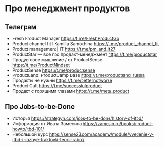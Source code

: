 # Про менеджмент продуктов

## Телеграм
- Fresh Product Manager https://t.me/FreshProductGo
- Product channel fit Ӏ Kamilla Samokhina https://t.me/product_channel_fit
- Product management | IT https://t.me/pm_and_it27
- ProductStar — всё про продакт-менеджмент https://t.me/productstar
- Продуктовое мышление / от ProductSense https://t.me/ProductMindset
- ProductSense https://t.me/productsense
- ProductLand: ProductCamp Base https://t.me/productland_russia
- Продакты не нужны https://t.me/betternotworse
- Product Сult https://t.me/successfulproduct
- Продакт с горящими глазами https://t.me/meta_product

## Про Jobs-to-be-Done
- История https://strategyn.com/jobs-to-be-done/history-of-jtbd/
- Информация от Ивана Замесина https://zamesin.ru/books/product-howto/jtbd-101/
- Небольшой курс https://sense23.com/academy/module/vvedenie-v-jtbd-i-raznye-traktovki-teorii-rabot/

